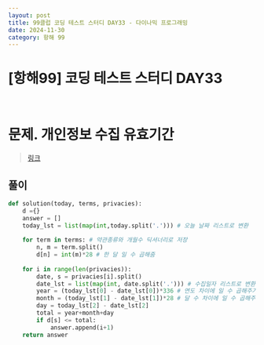 ```yaml
---
layout: post
title: 99클럽 코딩 테스트 스터디 DAY33 - 다이나믹 프로그래밍
date: 2024-11-30
category: 항해 99
---
```


# [항해99] 코딩 테스트 스터디 DAY33

<br>

# 문제. 개인정보 수집 유효기간

> [링크](https://school.programmers.co.kr/learn/courses/30/lessons/150370?language=python3)

## 풀이

```python
def solution(today, terms, privacies):
    d ={}
    answer = []
    today_lst = list(map(int,today.split('.'))) # 오늘 날짜 리스트로 변환
    
    for term in terms: # 약관종류와 개월수 딕셔너리로 저장
        n, m = term.split()
        d[n] = int(m)*28 # 한 달 일 수 곱해줌
    
    for i in range(len(privacies)):
        date, s = privacies[i].split()
        date_lst = list(map(int, date.split('.'))) # 수집일자 리스트로 변환
        year = (today_lst[0] - date_lst[0])*336 # 연도 차이에 일 수 곱해주기
        month = (today_lst[1] - date_lst[1])*28 # 달 수 차이에 일 수 곱해주기
        day = today_lst[2] - date_lst[2]
        total = year+month+day
        if d[s] <= total:
            answer.append(i+1)
    return answer
```
